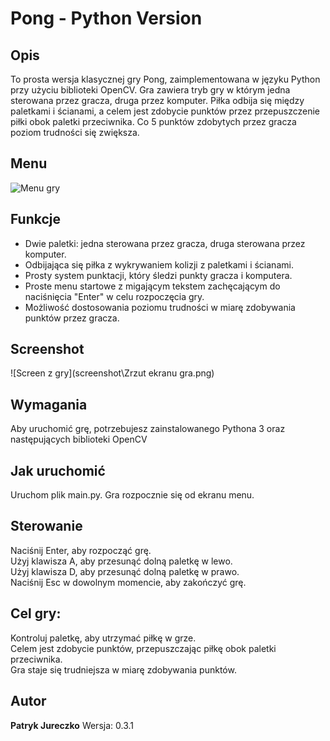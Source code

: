 # Pong - Python Version

## Opis

To prosta wersja klasycznej gry Pong, zaimplementowana w języku Python przy użyciu biblioteki OpenCV. Gra zawiera tryb gry w którym jedna sterowana przez gracza, druga przez komputer. Piłka odbija się między paletkami i ścianami, a celem jest zdobycie punktów przez przepuszczenie piłki obok paletki przeciwnika. Co 5 punktów zdobytych przez gracza poziom trudności się zwiększa.

## Menu

![Menu gry](Zrzut_ekranu_menu.png)

## Funkcje

- Dwie paletki: jedna sterowana przez gracza, druga sterowana przez komputer.
- Odbijająca się piłka z wykrywaniem kolizji z paletkami i ścianami.
- Prosty system punktacji, który śledzi punkty gracza i komputera.
- Proste menu startowe z migającym tekstem zachęcającym do naciśnięcia "Enter" w celu rozpoczęcia gry.
- Możliwość dostosowania poziomu trudności w miarę zdobywania punktów przez gracza.

## Screenshot

![Screen z gry](screenshot\Zrzut ekranu gra.png)

## Wymagania

Aby uruchomić grę, potrzebujesz zainstalowanego Pythona 3 oraz następujących biblioteki OpenCV

## Jak uruchomić

Uruchom plik main.py. Gra rozpocznie się od ekranu menu.

## Sterowanie

Naciśnij Enter, aby rozpocząć grę.<br>
Użyj klawisza A, aby przesunąć dolną paletkę w lewo.<br>
Użyj klawisza D, aby przesunąć dolną paletkę w prawo.<br>
Naciśnij Esc w dowolnym momencie, aby zakończyć grę.<br>

## Cel gry:

Kontroluj paletkę, aby utrzymać piłkę w grze.<br>
Celem jest zdobycie punktów, przepuszczając piłkę obok paletki przeciwnika.<br>
Gra staje się trudniejsza w miarę zdobywania punktów.<br>

## Autor

**Patryk Jureczko**
Wersja: 0.3.1